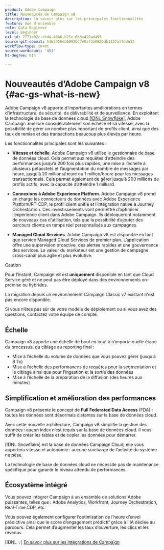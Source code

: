 ```yaml
---
product: Adobe Campaign
title: Nouveautés de Campaign v8
description: En savoir plus sur les principales fonctionnalités
feature: Vue d’ensemble
role: Data Engineer
level: Beginner
exl-id: 7771a02c-ebd4-48b6-b25e-6b6e420ad493
source-git-commit: 5363950db5092bc7e0a72a0823db1132a17dda33
workflow-type: tm+mt
source-wordcount: '453'
ht-degree: 61%

---
```


# Nouveautés d’Adobe Campaign v8 {#ac-gs-what-is-new}

Adobe Campaign v8 apporte d’importantes améliorations en termes d’infrastructure, de sécurité, de délivrabilité et de surveillance. En exploitant la technologie de base de données cloud [[!DNL Snowflake]](https://www.snowflake.com/), Adobe Campaign améliore considérablement son échelle et sa vitesse, avec la possibilité de gérer un nombre plus important de profils client, ainsi que des taux de remise et des transactions beaucoup plus élevés par heure.

Les fonctionnalités principales sont les suivantes :

* **Vitesse et échelle**. Adobe Campaign v8 utilise le gestionnaire de base de données cloud. Cela permet aux requêtes d’atteindre des performances jusqu’à 200 fois plus rapides, une mise à l’échelle à plusieurs pétaoctets et l’augmentation du nombre de messages par heure, jusqu’à 20 millions/heure ou 1 million/heure pour les messages transactionnels. Cela permet également de gérer jusqu’à 200 millions de profils actifs, avec la capacité d’atteindre 1 milliard.

* **Connexions à Adobe Experience Platform**. Adobe Campaign v8 prend en charge les connecteurs de données avec Adobe Experience Platform/RT-CDP, le profil client unifié et l’intégration native à Journey Orchestration. Ces investissements vont permettre d’optimiser l’expérience client dans Adobe Campaign. Ils débloqueront notamment de nouveaux cas d’utilisation, tels que la possibilité d’ajouter des parcours clients en temps réel personnalisés aux campagnes.

* **Managed Cloud Services**. Adobe Campaign v8 est disponible en tant que service Managed Cloud Services de premier plan. L’application offre une supervision proactive, des alertes rapides et une gouvernance des services. La valeur du marketeur est une gestion de campagne cross-canal plus agile et plus évolutive.

>[!CAUTION]
>
>Pour l’instant, Campaign v8 est **uniquement** disponible en tant que Cloud Service géré et ne peut pas être déployé dans des environnements on-premise ou hybrides.
>
>La migration depuis un environnement Campaign Classic v7 existant n&#39;est pas encore disponible.
>
>Si vous n’êtes pas sûr de votre modèle de déploiement ou si vous avez des questions, contactez votre équipe de compte.


## Échelle

Campaign v8 apporte une échelle de bout en bout à n’importe quelle étape du processus, du ciblage au reporting final :

* Mise à l’échelle du volume de données que vous pouvez gérer (jusqu’à 8 To)
* Mise à l’échelle des performances de requêtes pour la segmentation et le ciblage ainsi que pour l’ingestion et la sortie des données
* Mise à l’échelle de la préparation de la diffusion (des heures aux minutes)

## Simplification et amélioration des performances

Campaign v8 présente le concept de **Full Federated Data Access** (FDA) : toutes les données sont désormais distantes sur la base de données cloud.

Avec cette nouvelle architecture, Campaign v8 simplifie la gestion des données : aucun index n’est requis sur la base de données cloud. Il vous suffit de créer les tables et de copier les données pour démarrer.

[!DNL Snowflake] est la base de données Campaign Cloud, elle vous apportera vitesse et autonomie : aucune surcharge de l’activité du système ne pèse.

La technologie de base de données cloud ne nécessite pas de maintenance spécifique pour garantir le niveau attendu de performances.

## Écosystème intégré

Vous pouvez intégrer Campaign à un ensemble de solutions Adobe puissantes, telles que : Adobe Analytics, Workfront, Journey Orchestration, Real-Time CDP, etc.

Vous pouvez également configurer l’optimisation de l’heure d’envoi prédictive ainsi que le score d’engagement prédictif grâce à l’IA dédiée au parcours. Cela permet d’augmenter les taux d’ouverture, les clics et les revenus.

[!DNL :bulb:] [En savoir plus sur les intégrations de Campaign](../connect/integration.md)

